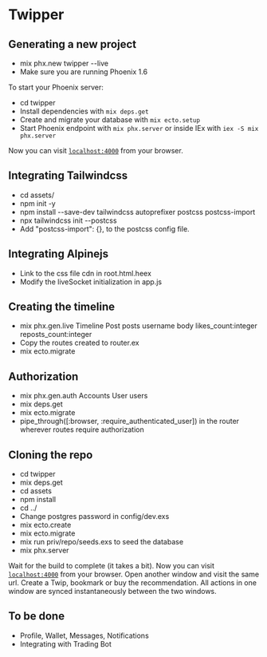 # Twipper

## Generating a new project

- mix phx.new twipper --live
- Make sure you are running Phoenix 1.6

To start your Phoenix server:

- cd twipper
- Install dependencies with `mix deps.get`
- Create and migrate your database with `mix ecto.setup`
- Start Phoenix endpoint with `mix phx.server` or inside IEx with `iex -S mix phx.server`

Now you can visit [`localhost:4000`](http://localhost:4000) from your browser.

## Integrating Tailwindcss

- cd assets/
- npm init -y
- npm install --save-dev tailwindcss autoprefixer postcss postcss-import
- npx tailwindcss init --postcss
- Add "postcss-import": {}, to the postcss config file.

## Integrating Alpinejs

- Link to the css file cdn in root.html.heex
- Modify the liveSocket initialization in app.js

## Creating the timeline

- mix phx.gen.live Timeline Post posts username body likes_count:integer reposts_count:integer
- Copy the routes created to router.ex
- mix ecto.migrate

## Authorization

- mix phx.gen.auth Accounts User users
- mix deps.get
- mix ecto.migrate
- pipe_through([:browser, :require_authenticated_user]) in the router wherever routes require authorization

## Cloning the repo

- cd twipper
- mix deps.get
- cd assets
- npm install
- cd ../
- Change postgres password in config/dev.exs
- mix ecto.create
- mix ecto.migrate
- mix run priv/repo/seeds.exs to seed the database
- mix phx.server

Wait for the build to complete (it takes a bit). Now you can visit [`localhost:4000`](http://localhost:4000/posts) from your browser.
Open another window and visit the same url.
Create a Twip, bookmark or buy the recommendation.
All actions in one window are synced instantaneously between the two windows.

## To be done

- Profile, Wallet, Messages, Notifications
- Integrating with Trading Bot
